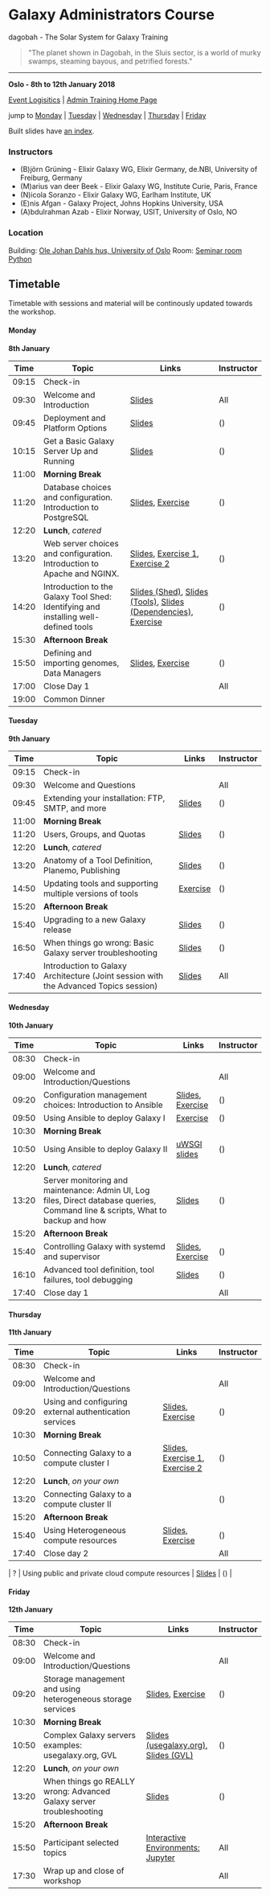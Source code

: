 # Galaxy Administrators Course

dagobah - The Solar System for Galaxy Training
> "The planet shown in Dagobah, in the Sluis sector, is a world of murky swamps, steaming bayous, and petrified forests."

---
**Oslo - 8th to 12th January 2018**

[Event Logisitics](https://docs.google.com/document/d/17ZpNQu6cC6tx-WNF6iN7T7Gu2TrOJthS98KglJa6k9s/edit?usp=sharing) | [Admin Training Home Page](https://wiki.galaxyproject.org/Events/AdminTraining2016)

jump to [Monday](#monday) | [Tuesday](#tuesday) | [Wednesday](#wednesday) | [Thursday](#thursday) | [Friday](#friday)

Built slides have [an index](https://galaxyproject.github.io/dagobah-training/2016-saltlakecity/).

### Instructors

* (B)jörn Grüning - Elixir Galaxy WG, Elixir Germany, de.NBI, University of Freiburg, Germany 
* (M)arius van deer Beek - Elixir Galaxy WG, Institute Curie, Paris, France
* (N)icola Soranzo - Elixir Galaxy WG, Earlham Institute, UK
* (E)nis Afgan - Galaxy Project, Johns Hopkins University, USA
* (A)bdulrahman Azab - Elixir Norway, USIT, University of Oslo, NO

### Location

Building: [Ole Johan Dahls hus, University of Oslo](https://www.uio.no/english/about/getting-around/areas/gaustad/ga06/)
Room: [Seminar room Python](https://tp.uio.no/timeplan/rom.php?area=GA&building=GA06&id=GA062269&week=2&ar=2018&ca=false&cb=false)

## Timetable

Timetable with sessions and material will be continously updated towards the workshop.

#### Monday
**8th January**

| **Time** | **Topic** | **Links** | **Instructor** |
| -------- | --------- | --------- | ----------- |
| 09:15 | Check-in |  |  |
| 09:30 | Welcome and Introduction | [Slides](https://galaxyproject.github.io/dagobah-training/2016-saltlakecity/00-intro/intro.html) | All |
| 09:45 | Deployment and Platform Options | [Slides](https://galaxyproject.github.io/dagobah-training/2016-saltlakecity/01-deployment-platforms/choices.html) | () |
| 10:15 | Get a Basic Galaxy Server Up and Running | [Slides](https://galaxyproject.github.io/dagobah-training/2016-saltlakecity/02-basic-server/get-galaxy.html) | () |
| 11:00 | **Morning Break** | | |
| 11:20 | Database choices and configuration. Introduction to PostgreSQL | [Slides](https://galaxyproject.github.io/dagobah-training/2016-saltlakecity/03-databases/databases.html), [Exercise](intro/03-databases/ex1-postgres.md) | () |
| 12:20 | **Lunch**, *catered* | | |
| 13:20 | Web server choices and configuration. Introduction to Apache and NGINX. | [Slides](https://galaxyproject.github.io/dagobah-training/2016-saltlakecity/04-web-servers/webservers.html), [Exercise 1](https://github.com/galaxyproject/dagobah-training/blob/master/intro/04-web-servers/ex1-apache.md), [Exercise 2](https://github.com/galaxyproject/dagobah-training/blob/master/intro/04-web-servers/ex2-nginx.md) | () |
| 14:20 | Introduction to the Galaxy Tool Shed: Identifying and installing well-defined tools | [Slides (Shed)](https://galaxyproject.github.io/dagobah-training/2016-saltlakecity/05-tool-shed/shed_intro.html), [Slides (Tools)](https://galaxyproject.github.io/dagobah-training/2016-saltlakecity/05-tool-shed/tool_installation.html), [Slides (Dependencies)](https://galaxyproject.github.io/dagobah-training/2016-saltlakecity/05-tool-shed/tool-dependencies.html), [Exercise](intro/05-tool-shed/ex-tool-management.md)| () |
| 15:30 | **Afternoon Break** | | |
| 15:50 | Defining and importing genomes, Data Managers | [Slides](https://galaxyproject.github.io/dagobah-training/2016-saltlakecity/06-reference-genomes/reference_genomes.html), [Exercise](intro/06-reference-genomes/ex06_reference_genomes.md) | () |
| 17:00 | Close Day 1 | | All |
| 19:00 | Common Dinner | | |

#### Tuesday
**9th January**

| **Time** | **Topic** | **Links** | **Instructor** |
| -------- | --------- | --------- | ----------- |
| 09:15 | Check-in |  |  |
| 09:30 | Welcome and Questions |  | All |
| 09:45 | Extending your installation: FTP, SMTP, and more| [Slides](https://galaxyproject.github.io/dagobah-training/2016-saltlakecity/07-extending-installation/extending.html) | () |
| 11:00 | **Morning Break** | | |
| 11:20 | Users, Groups, and Quotas | [Slides](https://galaxyproject.github.io/dagobah-training/2016-saltlakecity/08-users-groups-quotas/users-groups-quotas.html) | () |
| 12:20 | **Lunch**, *catered* | | |
| 13:20 | Anatomy of a Tool Definition, Planemo, Publishing | [Slides](https://galaxyproject.github.io/dagobah-training/2016-saltlakecity/09-tool-basics/tool-basics.html) | () |
| 14:50 | Updating tools and supporting multiple versions of tools | [Exercise](intro/05-tool-shed/ex-tool-management.md) | () |
| 15:20 | **Afternoon Break** | | |
| 15:40 | Upgrading to a new Galaxy release | [Slides](https://galaxyproject.github.io/dagobah-training/2016-saltlakecity/10-upgrading-release/upgrading.html) | () |
| 16:50 | When things go wrong: Basic Galaxy server troubleshooting | [Slides](https://galaxyproject.github.io/dagobah-training/2016-saltlakecity/11-basic-troubleshooting/basic-troubleshooting.html) | () |
| 17:40 | Introduction to Galaxy Architecture (Joint session with the Advanced Topics session) | [Slides](https://galaxyproject.github.io/dagobah-training/2016-saltlakecity/12-architecture/galaxy_architecture.html) | All |


#### Wednesday
**10th January**

| **Time** | **Topic** | **Links** | **Instructor** |
| -------- | --------- | --------- | ----------- |
| 08:30 | Check-in  |  |  |
| 09:00 | Welcome and Introduction/Questions |  | All |
| 09:20 | Configuration management choices: Introduction to Ansible | [Slides](https://galaxyproject.github.io/dagobah-training/2016-saltlakecity/001-ansible/ansible-introduction.html), [Exercise](https://github.com/galaxyproject/dagobah-training/blob/master/advanced/001-ansible/ex1-intro-ansible.md) | () |
| 09:50 | Using Ansible to deploy Galaxy I |  [Exercise](https://github.com/galaxyproject/dagobah-training/blob/master/advanced/001-ansible/ex2-galaxy-ansible.md)| () |
| 10:30 | **Morning Break** | | |
| 10:50 | Using Ansible to deploy Galaxy II | [uWSGI slides](https://galaxyproject.github.io/dagobah-training/2016-saltlakecity/002-monitoring-maintenance/uwsgi.html) | () |
| 12:20 | **Lunch**, *catered* | | |
| 13:20 | Server monitoring and maintenance: Admin UI, Log files, Direct database queries, Command line & scripts, What to backup and how | [Slides](https://galaxyproject.github.io/dagobah-training/2016-saltlakecity/002-monitoring-maintenance/monitoring-maintenance.html) | () |
| 15:20 | **Afternoon Break** | | |
| 15:40 | Controlling Galaxy with systemd and supervisor | [Slides](https://galaxyproject.github.io/dagobah-training/2016-saltlakecity/002a-systemd-supervisor/systemd-supervisor.html), [Exercise](https://github.com/galaxyproject/dagobah-training/blob/master/advanced/002a-systemd-supervisor/ex1-supervisor.md) | () |
| 16:10 | Advanced tool definition, tool failures, tool debugging | [Slides](https://galaxyproject.github.io/dagobah-training/2016-saltlakecity/003-tools-advanced/tools-advanced.html) | () |
| 17:40 | Close day 1 | | All |

#### Thursday
**11th January**

| **Time** | **Topic** | **Links** | **Instructor** |
| -------- | --------- | --------- | ----------- |
| 08:30 | Check-in |  |  |
| 09:00 | Welcome and Introduction/Questions |  | All |
| 09:20 | Using and configuring external authentication services | [Slides](https://galaxyproject.github.io/dagobah-training/2016-saltlakecity/004-external-auth/external-auth.html), [Exercise](https://github.com/galaxyproject/dagobah-training/blob/master/advanced/004-external-authentication/ex1-pam-auth.md) | () |
| 10:30 | **Morning Break** | | |
| 10:50 | Connecting Galaxy to a compute cluster I | [Slides](https://galaxyproject.github.io/dagobah-training/2016-saltlakecity/005-compute-cluster/compute-cluster.html), [Exercise 1](https://github.com/galaxyproject/dagobah-training/blob/master/advanced/005-compute-cluster/ex1-slurm.md), [Exercise 2](https://github.com/galaxyproject/dagobah-training/blob/master/advanced/005-compute-cluster/ex2-advanced-job-configs.md) | () |
| 12:20 | **Lunch**, *on your own* | | |
| 13:20 | Connecting Galaxy to a compute cluster II |  | () |
| 15:20 | **Afternoon Break** | | |
| 15:40 | Using Heterogeneous compute resources | [Slides](https://galaxyproject.github.io/dagobah-training/2016-saltlakecity/005-compute-cluster/heterogeneous.html), [Exercise](https://github.com/galaxyproject/dagobah-training/blob/master/advanced/005-compute-cluster/ex3-pulsar.md) | () |
| 17:40 | Close day 2 | | All |

| ? | Using public and private cloud compute resources | [Slides](https://galaxyproject.github.io/dagobah-training/2016-saltlakecity/006-clouds/clouds.html) | () |

#### Friday
**12th January**

| **Time** | **Topic** | **Links** | **Instructor** |
| -------- | --------- | --------- | ----------- |
| 08:30 | Check-in |  |  |
| 09:00 | Welcome and Introduction/Questions |  | All |
| 09:20 | Storage management and using heterogeneous storage services | [Slides](https://galaxyproject.github.io/dagobah-training/2016-saltlakecity/007-storage/storage.html), [Exercise](https://github.com/galaxyproject/dagobah-training/blob/master/advanced/007-storage-management/ex1-objectstore.md) | () |
| 10:30 | **Morning Break** | | |
| 10:50 | Complex Galaxy servers examples: usegalaxy.org, GVL | [Slides (usegalaxy.org)](https://galaxyproject.github.io/dagobah-training/2016-saltlakecity/008-main-galaxy/usegalaxy.html), [Slides (GVL)](https://docs.google.com/presentation/d/1Fm0H-Lg5vHeIhqKIFh8cI69lZMh2C4urMSEPrmgd_Wo/pub?start=false&loop=false&delayms=3000) | () |
| 12:20 | **Lunch**, *on your own* | | |
| 13:20 | When things go REALLY wrong: Advanced Galaxy server troubleshooting | [Slides](https://galaxyproject.github.io/dagobah-training/2016-saltlakecity/009-advanced-troubleshooting/troubleshooting.html#1) | () |
| 15:20 | **Afternoon Break** | | |
| 15:50 | Participant selected topics | [Interactive Environments: Jupyter](https://gist.github.com/natefoo/73bdcd9d467efd8d333ec15719e71108) | All |
| 17:30 | Wrap up and close of workshop| | All |
